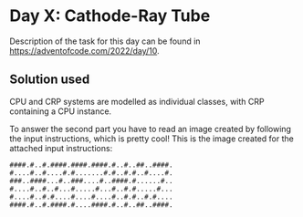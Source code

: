 # Day X: Cathode-Ray Tube

Description of the task for this day can be found in https://adventofcode.com/2022/day/10.

## Solution used

CPU and CRP systems are modelled as individual classes, with CRP containing a CPU instance. 

To answer the second part you have to read an image created by following the input instructions, which is pretty cool! This is the image created for the attached input instructions:
```
####.#..#.####.####.####.#..#..##..####.
#....#..#....#.#.......#.#..#.#..#....#.
###..####...#..###....#..####.#......#..
#....#..#..#...#.....#...#..#.#.....#...
#....#..#.#....#....#....#..#.#..#.#....
####.#..#.####.#....####.#..#..##..####.
```
